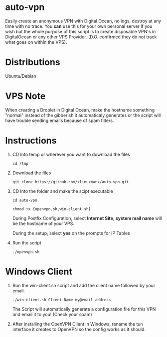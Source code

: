 # auto-vpn
Easily create an anonymous VPN with Digital Ocean, no logs, destroy at any time with no trace. You **can** use this for your own personal server if you wish but the whole purpose of this script is to create disposable VPN's in DigitalOcean or any other VPS Provider. (D.O. confirmed they do not track what goes on within the VPS).

# Distributions
Ubuntu/Debian

# VPS Note
When creating a Droplet in Digital Ocean, make the hostname something "normal" instead of the gibberish it automaticaly generates or the script will have trouble sending emails because of spam filters.

# Instructions
1. CD Into temp or wherever you want to download the files

    `cd /tmp`

2. Download the files

    `git clone https://github.com/xlinuxmanx/auto-vpn.git`

3. CD Into the folder and make the scipt executable

    `cd auto-vpn`
    
    `chmod +x {openvpn.sh,win-client.sh}`
    
    During Postfix Configuration, select **Internet Site**, **system mail name** will be the hostname of your VPS.
    
    During the setup, select **yes** on the prompts for IP Tables

4. Run the script

    `./openvpn.sh`

# Windows Client
1. Run the win-client.sh script and add the client name followed by your email.

    `./win-client.sh Client-Name my@email.address`
    
    The Script will automatically generate a configuration file for this VPN and email it to you! (Check your spam)
    
2. After installing the OpenVPN Client in Windows, rename the tun interface it creates to OpenVPN so the config works as it should.
